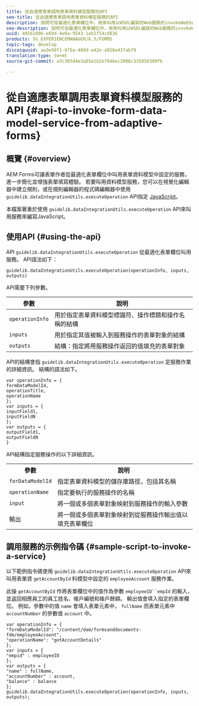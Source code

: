 ```yaml
---
title: 從自適應表單調用表單資料模型服務的API
seo-title: 從自適應表單調用表單資料模型服務的API
description: 說明可從最適化表單欄位中，用來叫用以WSDL編寫的Web服務的invokeWebServices API。
seo-description: 說明可從最適化表單欄位中，用來叫用以WSDL編寫的Web服務的invokeWebServices API。
uuid: 40561086-e69d-4e6a-9543-1eb2f54cd836
products: SG_EXPERIENCEMANAGER/6.5/FORMS
topic-tags: develop
discoiquuid: aa3e50f1-8f5a-489d-a42e-a928e437ab79
translation-type: tm+mt
source-git-commit: a3c303d4e3a85e1b2e794bec2006c335056309fb

---
```



# 從自適應表單調用表單資料模型服務的API {#api-to-invoke-form-data-model-service-from-adaptive-forms}

## 概覽 {#overview}

AEM Forms可讓表單作者從最適化表單欄位中叫用表單資料模型中設定的服務，進一步簡化並增強表單填寫體驗。 若要叫用資料模型服務，您可以在視覺化編輯器中建立規則，或在規則編輯器的程式碼編輯器中使用 `guidelib.dataIntegrationUtils.executeOperation` API指定 [JavaScript](/help/forms/using/rule-editor.md)。

本檔案著重於使用 `guidelib.dataIntegrationUtils.executeOperation` API來叫用服務來編寫JavaScript。

## 使用API {#using-the-api}

API `guidelib.dataIntegrationUtils.executeOperation` 從最適化表單欄位叫用服務。 API語法如下：

```
guidelib.dataIntegrationUtils.executeOperation(operationInfo, inputs, outputs)
```

API需要下列參數。

| 參數 | 說明 |
|---|---|
| `operationInfo` | 用於指定表單資料模型標識符、操作標題和操作名稱的結構 |
| `inputs` | 用於指定其值被輸入到服務操作的表單對象的結構 |
| `outputs` | 結構：指定將用服務操作返回的值填充的表單對象 |

API的結構會指 `guidelib.dataIntegrationUtils.executeOperation` 定服務作業的詳細資訊。 結構的語法如下。

```
var operationInfo = {
formDataModelId,
operationTitle,
operationName
};
var inputs = {
inputField1,
inputFieldN
};
var outputs = {
outputField1,
outputFieldN
}
```

API結構指定服務操作的以下詳細資訊。

<table>
 <tbody>
  <tr>
   <th>參數</th>
   <th>說明</th>
  </tr>
  <tr>
   <td><code>forDataModelId</code></td>
   <td>指定表單資料模型的儲存庫路徑，包括其名稱</td>
  </tr>
  <tr>
   <td><code>operationName</code></td>
   <td>指定要執行的服務操作的名稱</td>
  </tr>
  <tr>
   <td><code>input</code></td>
   <td>將一個或多個表單對象映射到服務操作的輸入參數</td>
  </tr>
  <tr>
   <td>輸出</td>
   <td>將一個或多個表單對象映射到從服務操作輸出值以填充表單欄位<br /> </td>
  </tr>
 </tbody>
</table>

## 調用服務的示例指令碼 {#sample-script-to-invoke-a-service}

以下範例指令碼使用 `guidelib.dataIntegrationUtils.executeOperation` API來叫用表單資 `getAccountById` 料模型中設定的 `employeeAccount` 服務作業。

此操 `getAccountById` 作將表單欄位中的值作為參數 `employeeID``empId` 的輸入，並返回相應員工的員工姓名、帳戶編號和帳戶餘額。 輸出值會填入指定的表單欄位。 例如，參數中的值 `name` 會填入表單元素中， `fullName` 而表單元素中 `accountNumber` 的參數值 `account` 中。

```
var operationInfo = {
"formDataModelId": "/content/dam/formsanddocuments-fdm/employeeAccount",
"operationName": "getAccountDetails"
};
var inputs = {
"empid" : employeeID
};
var outputs = {
"name" : fullName,
"accountNumber" : account,
"balance" : balance
};
guidelib.dataIntegrationUtils.executeOperation(operationInfo, inputs, outputs);
```

